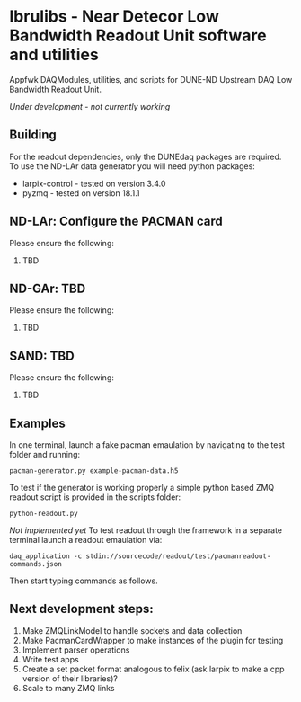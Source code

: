 # lbrulibs - Near Detecor Low Bandwidth Readout Unit software and utilities 
Appfwk DAQModules, utilities, and scripts for DUNE-ND Upstream DAQ Low Bandwidth Readout Unit.

*Under development - not currently working*

## Building

For the readout dependencies, only the DUNEdaq packages are required.
To use the ND-LAr data generator you will need python packages:
- larpix-control - tested on version 3.4.0
- pyzmq - tested on version 18.1.1

## ND-LAr: Configure the PACMAN card
Please ensure the following:
   1. TBD

## ND-GAr: TBD
Please ensure the following:
   1. TBD

## SAND: TBD
Please ensure the following:
   1. TBD

## Examples
In one terminal, launch a fake pacman emaulation by navigating to the test folder and running:

    pacman-generator.py example-pacman-data.h5

To test if the generator is working properly a simple python based ZMQ readout script is provided in the scripts folder:

    python-readout.py

*Not implemented yet*
To test readout through the framework in a separate terminal launch a readout emaulation via:

    daq_application -c stdin://sourcecode/readout/test/pacmanreadout-commands.json
    
Then start typing commands as follows.

## Next development steps:
   1. Make ZMQLinkModel to handle sockets and data collection 
   2. Make PacmanCardWrapper to make instances of the plugin for testing
   3. Implement parser operations
   4. Write test apps
   5. Create a set packet format analogous to felix (ask larpix to make a cpp version of their libraries)?
   6. Scale to many ZMQ links
